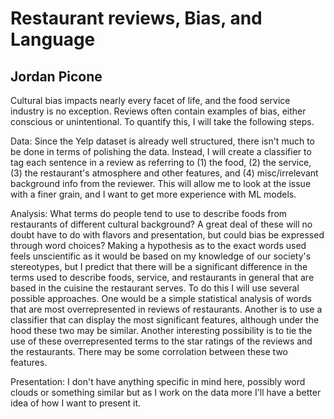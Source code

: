 # Restaurant reviews, Bias, and Language
## Jordan Picone

Cultural bias impacts nearly every facet of life, and the food service industry is no exception. Reviews often contain examples of bias, either conscious or unintentional. To quantify this, I will take the following steps.

Data:
  Since the Yelp dataset is already well structured, there isn't much to be done in terms of polishing the data. Instead, I will create a classifier to tag each sentence in a review as referring to (1) the food, (2) the service, (3) the restaurant's atmosphere and other features, and (4) misc/irrelevant background info from the reviewer. This will allow me to look at the issue with a finer grain, and I want to get more experience with ML models.
  
Analysis:
  What terms do people tend to use to describe foods from restaurants of different cultural background? A great deal of these will no doubt have to do with flavors and presentation, but could bias be expressed through word choices? Making a hypothesis as to the exact words used feels unscientific as it would be based on my knowledge of our society's stereotypes, but I predict that there will be a significant difference in the terms used to describe foods, service, and restaurants in general that are based in the cuisine the restaurant serves.
   To do this I will use several possible approaches. One would be a simple statistical analysis of words that are most overrepresented in reviews of restaurants. Another is to use a classifier that can display the most significant features, although under the hood these two may be similar. 
   Another interesting possibility is to tie the use of these overrepresented terms to the star ratings of the reviews and the restaurants. There may be some corrolation between these two features.
   
Presentation:
  I don't have anything specific in mind here, possibly word clouds or something similar but as I work on the data more I'll have a better idea of how I want to present it.
